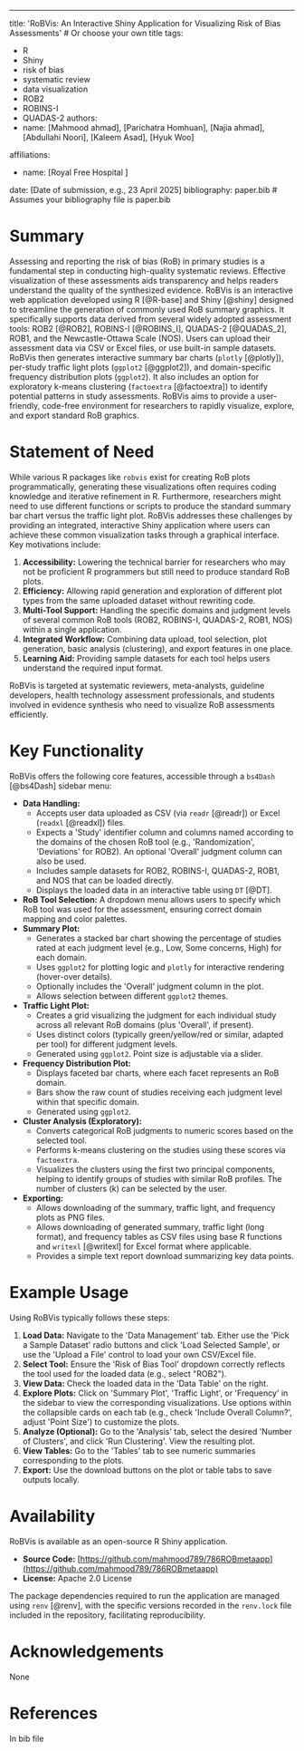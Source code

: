 ---
title: 'RoBVis: An Interactive Shiny Application for Visualizing Risk of Bias Assessments' # Or choose your own title
tags:
  - R
  - Shiny
  - risk of bias
  - systematic review
  - data visualization
  - ROB2
  - ROBINS-I
  - QUADAS-2
authors:
  - name: [Mahmood ahmad], [Parichatra Homhuan], [Najia ahmad], [Abdullahi Noori], [Kaleem Asad], [Hyuk Woo]      


affiliations:
 - name: [Royal Free Hospital ]
  
date: [Date of submission, e.g., 23 April 2025]
bibliography: paper.bib # Assumes your bibliography file is paper.bib

# Summary

Assessing and reporting the risk of bias (RoB) in primary studies is a fundamental step in conducting high-quality systematic reviews. Effective visualization of these assessments aids transparency and helps readers understand the quality of the synthesized evidence. RoBVis is an interactive web application developed using R [@R-base] and Shiny [@shiny] designed to streamline the generation of commonly used RoB summary graphics. It specifically supports data derived from several widely adopted assessment tools: ROB2 [@ROB2], ROBINS-I [@ROBINS_I], QUADAS-2 [@QUADAS_2], ROB1, and the Newcastle-Ottawa Scale (NOS). Users can upload their assessment data via CSV or Excel files, or use built-in sample datasets. RoBVis then generates interactive summary bar charts (`plotly` [@plotly]), per-study traffic light plots (`ggplot2` [@ggplot2]), and domain-specific frequency distribution plots (`ggplot2`). It also includes an option for exploratory k-means clustering (`factoextra` [@factoextra]) to identify potential patterns in study assessments. RoBVis aims to provide a user-friendly, code-free environment for researchers to rapidly visualize, explore, and export standard RoB graphics.

# Statement of Need

While various R packages like `robvis` exist for creating RoB plots programmatically, generating these visualizations often requires coding knowledge and iterative refinement in R. Furthermore, researchers might need to use different functions or scripts to produce the standard summary bar chart versus the traffic light plot. RoBVis addresses these challenges by providing an integrated, interactive Shiny application where users can achieve these common visualization tasks through a graphical interface. Key motivations include:

1.  **Accessibility:** Lowering the technical barrier for researchers who may not be proficient R programmers but still need to produce standard RoB plots.
2.  **Efficiency:** Allowing rapid generation and exploration of different plot types from the same uploaded dataset without rewriting code.
3.  **Multi-Tool Support:** Handling the specific domains and judgment levels of several common RoB tools (ROB2, ROBINS-I, QUADAS-2, ROB1, NOS) within a single application.
4.  **Integrated Workflow:** Combining data upload, tool selection, plot generation, basic analysis (clustering), and export features in one place.
5.  **Learning Aid:** Providing sample datasets for each tool helps users understand the required input format.

RoBVis is targeted at systematic reviewers, meta-analysts, guideline developers, health technology assessment professionals, and students involved in evidence synthesis who need to visualize RoB assessments efficiently.

# Key Functionality

RoBVis offers the following core features, accessible through a `bs4Dash` [@bs4Dash] sidebar menu:

* **Data Handling:**
    * Accepts user data uploaded as CSV (via `readr` [@readr]) or Excel (`readxl` [@readxl]) files.
    * Expects a 'Study' identifier column and columns named according to the domains of the chosen RoB tool (e.g., 'Randomization', 'Deviations' for ROB2). An optional 'Overall' judgment column can also be used.
    * Includes sample datasets for ROB2, ROBINS-I, QUADAS-2, ROB1, and NOS that can be loaded directly.
    * Displays the loaded data in an interactive table using `DT` [@DT].
* **RoB Tool Selection:** A dropdown menu allows users to specify which RoB tool was used for the assessment, ensuring correct domain mapping and color palettes.
* **Summary Plot:**
    * Generates a stacked bar chart showing the percentage of studies rated at each judgment level (e.g., Low, Some concerns, High) for each domain.
    * Uses `ggplot2` for plotting logic and `plotly` for interactive rendering (hover-over details).
    * Optionally includes the 'Overall' judgment column in the plot.
    * Allows selection between different `ggplot2` themes.
* **Traffic Light Plot:**
    * Creates a grid visualizing the judgment for each individual study across all relevant RoB domains (plus 'Overall', if present).
    * Uses distinct colors (typically green/yellow/red or similar, adapted per tool) for different judgment levels.
    * Generated using `ggplot2`. Point size is adjustable via a slider.
* **Frequency Distribution Plot:**
    * Displays faceted bar charts, where each facet represents an RoB domain.
    * Bars show the raw count of studies receiving each judgment level within that specific domain.
    * Generated using `ggplot2`.
* **Cluster Analysis (Exploratory):**
    * Converts categorical RoB judgments to numeric scores based on the selected tool.
    * Performs k-means clustering on the studies using these scores via `factoextra`.
    * Visualizes the clusters using the first two principal components, helping to identify groups of studies with similar RoB profiles. The number of clusters (k) can be selected by the user.
* **Exporting:**
    * Allows downloading of the summary, traffic light, and frequency plots as PNG files.
    * Allows downloading of generated summary, traffic light (long format), and frequency tables as CSV files using base R functions and `writexl` [@writexl] for Excel format where applicable.
    * Provides a simple text report download summarizing key data points.

# Example Usage

Using RoBVis typically follows these steps:

1.  **Load Data:** Navigate to the 'Data Management' tab. Either use the 'Pick a Sample Dataset' radio buttons and click 'Load Selected Sample', or use the 'Upload a File' control to load your own CSV/Excel file.
2.  **Select Tool:** Ensure the 'Risk of Bias Tool' dropdown correctly reflects the tool used for the loaded data (e.g., select "ROB2").
3.  **View Data:** Check the loaded data in the 'Data Table' on the right.
4.  **Explore Plots:** Click on 'Summary Plot', 'Traffic Light', or 'Frequency' in the sidebar to view the corresponding visualizations. Use options within the collapsible cards on each tab (e.g., check 'Include Overall Column?', adjust 'Point Size') to customize the plots.
5.  **Analyze (Optional):** Go to the 'Analysis' tab, select the desired 'Number of Clusters', and click 'Run Clustering'. View the resulting plot.
6.  **View Tables:** Go to the 'Tables' tab to see numeric summaries corresponding to the plots.
7.  **Export:** Use the download buttons on the plot or table tabs to save outputs locally.

# Availability

RoBVis is available as an open-source R Shiny application.

* **Source Code:** [https://github.com/mahmood789/786ROBmetaapp](https://github.com/mahmood789/786ROBmetaapp)
* **License:** Apache 2.0 License


The package dependencies required to run the application are managed using `renv` [@renv], with the specific versions recorded in the `renv.lock` file included in the repository, facilitating reproducibility.

# Acknowledgements
None

# References

In bib file
